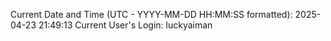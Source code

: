 Current Date and Time (UTC - YYYY-MM-DD HH:MM:SS formatted): 2025-04-23 21:49:13
Current User's Login: luckyaiman
